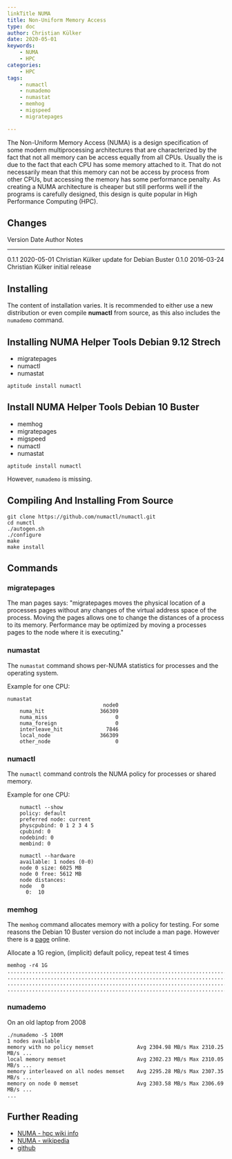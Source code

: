```yaml
---
linkTitle NUMA
title: Non-Uniform Memory Access
type: doc
author: Christian Külker
date: 2020-05-01
keywords:
    - NUMA
    - HPC
categories:
    - HPC
tags:
    - numactl
    - numademo
    - numastat
    - memhog
    - migspeed
    - migratepages

---
```


The Non-Uniform Memory Access (NUMA) is a design specification of some modern
multiprocessing architectures that are characterized by the fact that not all
memory can be access equally from all CPUs. Usually the is due to the fact
that each CPU has some memory attached to it. That do not necessarily mean that
this memory can not be access by process from other CPUs, but accessing the
memory has some performance penalty. As creating a NUMA architecture is cheaper
but still performs well if the programs is carefully designed, this design 
is quite popular in High Performance Computing (HPC).

## Changes

Version Date       Author           Notes
------- ---------- ---------------- -------------------------------------------
0.1.1   2020-05-01 Christian Külker update for Debian Buster
0.1.0   2016-03-24 Christian Külker initial release
 
## Installing

The content of installation varies. It is recommended to either
use a new distribution or even compile **numactl** from source,
as this also includes the `numademo` command.

## Installing NUMA Helper Tools Debian 9.12 Strech

* migratepages
* numactl
* numastat

```shell
aptitude install numactl
```

## Install NUMA Helper Tools Debian 10 Buster

* memhog
* migratepages
* migspeed
* numactl
* numastat

```shell
aptitude install numactl
```

However, `numademo` is missing.

## Compiling And Installing From Source

```shell
git clone https://github.com/numactl/numactl.git
cd numctl
./autogen.sh
./configure
make
make install
```

## Commands

### migratepages

The man pages says: "migratepages  moves  the  physical  location of a
processes pages without any changes of the virtual address space of the
process. Moving the pages allows one to change the distances of a process to
its memory. Performance may be optimized by moving a processes pages to the
node where it is executing."

### numastat

The `numastat` command shows per-NUMA statistics for processes and the
operating system.

Example for one CPU:

```
numastat
                               node0
    numa_hit                  366309
    numa_miss                      0
    numa_foreign                   0
    interleave_hit              7846
    local_node                366309
    other_node                     0
```

### numactl

The `numactl` command controls the NUMA policy for processes or shared memory.


Example for one CPU:

```
    numactl --show
    policy: default
    preferred node: current
    physcpubind: 0 1 2 3 4 5
    cpubind: 0
    nodebind: 0
    membind: 0

    numactl --hardware
    available: 1 nodes (0-0)
    node 0 size: 6025 MB
    node 0 free: 5612 MB
    node distances:
    node   0
      0:  10
```

### memhog

The `memhog` command allocates memory with a policy for testing.  For some
reasons the Debian 10 Buster version do not include a man page.  However there
is a [page](http://man7.org/linux/man-pages/man8/memhog.8.html) online.

Allocate a 1G region, (implicit) default policy, repeat test 4 times
```
memhog -r4 1G
...............................................................................
...............................................................................
...............................................................................
...............................................................................
```

### numademo

On an old laptop from 2008

```shell
./numademo -S 100M
1 nodes available
memory with no policy memset              Avg 2304.98 MB/s Max 2310.25 MB/s ...
local memory memset                       Avg 2302.23 MB/s Max 2310.05 MB/s ...
memory interleaved on all nodes memset    Avg 2295.28 MB/s Max 2307.35 MB/s ...
memory on node 0 memset                   Avg 2303.58 MB/s Max 2306.69 MB/s ...
...

```

## Further Reading

* [NUMA - hpc wiki info](https://hpc-wiki.info/hpc/NUMA)
* [NUMA - wikipedia](https://en.wikipedia.org/wiki/Non-uniform_memory_access)
* [github](https://github.com/numactl/numactl)


